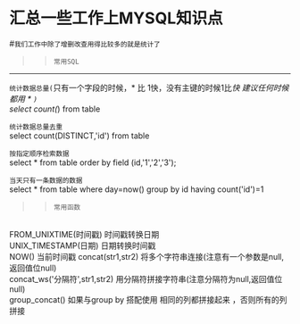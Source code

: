 汇总一些工作上MYSQL知识点
===
#`我们工作中除了增删改查用得比较多的就是统计了`

>>`常用SQL`
---
`统计数据总量(`只有一个字段的时候，* 比 1快，没有主键的时候1比*快 建议任何时候都用 * `)`
<br>
select count(*) from  table 

`统计数据总量去重`
<br>
select count(DISTINCT,'id') from table

`按指定顺序检索数据`
<br>
select * from table order by field (id,'1','2','3');

`当天只有一条数据的数据`
<br>
select * from table where day=now() group by id having count('id')=1
<br>
>>`常用函数`
<br>
FROM_UNIXTIME(时间戳)   时间戳转换日期

<br>
UNIX_TIMESTAMP(日期)  日期转换时间戳

<br>
NOW()       当前时间戳
concat(str1,str2)  将多个字符串连接(注意有一个参数是null,返回值位null)

<br>
concat_ws('分隔符',str1,str2)  用分隔符拼接字符串(注意分隔符为null,返回值位null)

<br>
group_concat()    如果与group by 搭配使用 相同的列都拼接起来 ，否则所有的列拼接

</br>